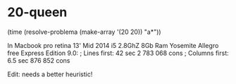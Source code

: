 # 20-queen

(time (resolve-problema (make-array '(20 20)) "a*"))

In Macbook pro retina 13' Mid 2014 i5 2.8GhZ 8Gb Ram Yosemite Allegro free Express Edition 9.0: 
; Lines first: 42 sec 2 783 068 cons
; Columns first: 6.5 sec 876 852 cons


Edit: needs a better heuristic!
